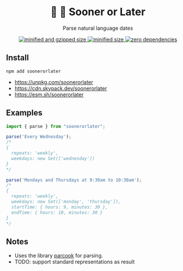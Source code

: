 <div align="center">
  <h1>💬 📅 Sooner or Later</h1>
  <p>Parse natural language dates</p>
  <a href="https://bundlephobia.com/result?p=soonerorlater">
    <img src="https://badgen.net/bundlephobia/minzip/soonerorlater@0.1.0" alt="minified and gzipped size">
    <img src="https://badgen.net/bundlephobia/min/soonerorlater@0.1.0" alt="minified size">
    <img src="https://badgen.net/bundlephobia/dependency-count/soonerorlater@0.1.0" alt="zero dependencies">
  </a>
</div>

## Install

```console
npm add soonerorlater
```

- <https://unpkg.com/soonerorlater>
- <https://cdn.skypack.dev/soonerorlater>
- <https://esm.sh/soonerorlater>

## Examples

```javascript
import { parse } from "soonerorlater";

parse('Every Wednesday');
/*
{
  repeats: 'weekly',
  weekdays: new Set(['wednesday'])
}
*/

parse('Mondays and Thursdays at 9:30am to 10:30am');
/*
{
  repeats: 'weekly',
  weekdays: new Set(['monday', 'thursday']),
  startTime: { hours: 9, minutes: 30 },
  endTime: { hours: 10, minutes: 30 }
}
*/
```

## Notes

- Uses the library [parcook](https://github.com/RoyalIcing/parcook) for parsing.
- TODO: support standard representations as result
